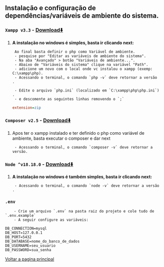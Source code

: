 ## Instalação e configuração de dependências/variáveis de ambiente do sistema.

### `Xampp v3.3` - [Download⬇️](https://www.apachefriends.org/download.html)     

1. **A instalação no windows é simples, basta ir clicando next:**
   
        Ao final basta definir o php como Variável de ambiente.
        - pesquise por "Editar as variáveis de ambiente do sistema".
        - Na aba "Avançado" > botão "Variáveis de ambiente...".
        - Abaixo de "Variáveis do sistema" clique na variável "Path".
        - adicione um novo com o local onde vc instalou o xampp (exemp: C:\xampp\php).
        - Acessando o terminal, o comando `php -v` deve retornar a versão .

        - Edite o arquivo `php.ini` (localizado em `C:\xampp\php\php.ini`) .
        - e descomente as seguintes linhas removendo o `;`
    ```ini
    extension=zip 
    ```

### `Composer v2.5` - [Download⬇️](https://getcomposer.org/download/) 

1. Apos ter o xampp instalado e ter definido o php como variável de ambiente, basta executar o composer e dar next 
    
        - Acessando o terminal, o comando `composer -v` deve retornar a versão.

### `Node ^v18.18.0` - [Download⬇️](https://nodejs.org/dist/v18.18.0/node-v18.18.0-x64.msi)

1. **A instalação no windows é também simples, basta ir clicando next:**
      
        - Acessando o terminal, o comando `node -v` deve retornar a versão .

### `.env` 

        - Crie um arquivo `.env` na pasta raiz do projeto e cole tudo de `.env.example`  
        - A seguir configure as variáveis:

```env
DB_CONNECTION=mysql
DB_HOST=127.0.0.1
DB_PORT=5432
DB_DATABASE=nome_do_banco_de_dados
DB_USERNAME=seu_usuario  
DB_PASSWORD=sua_senha   
```
   
[Voltar a pagina principal](/README.md)

